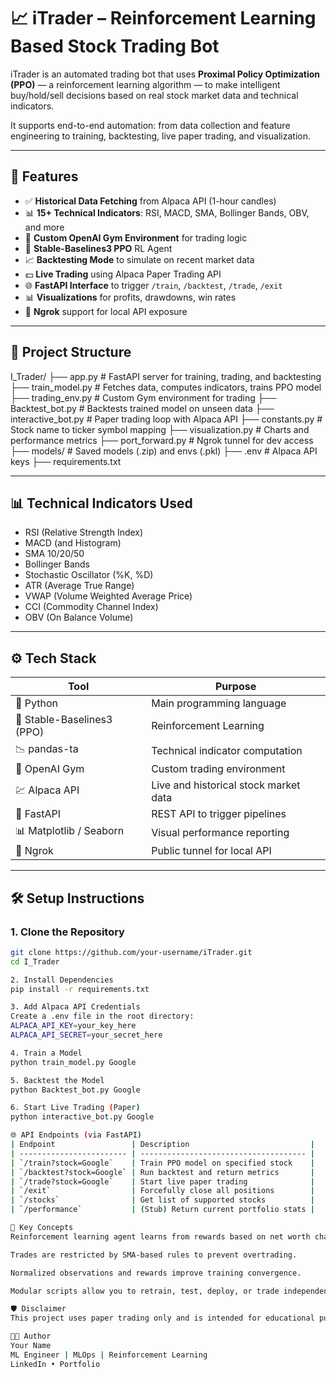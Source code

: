 # 📈 iTrader – Reinforcement Learning Based Stock Trading Bot

iTrader is an automated trading bot that uses **Proximal Policy Optimization (PPO)** — a reinforcement learning algorithm — to make intelligent buy/hold/sell decisions based on real stock market data and technical indicators.

It supports end-to-end automation: from data collection and feature engineering to training, backtesting, live paper trading, and visualization.

---

## 🚀 Features

- ✅ **Historical Data Fetching** from Alpaca API (1-hour candles)
- 📊 **15+ Technical Indicators**: RSI, MACD, SMA, Bollinger Bands, OBV, and more
- 🧠 **Custom OpenAI Gym Environment** for trading logic
- 🤖 **Stable-Baselines3 PPO** RL Agent
- 📈 **Backtesting Mode** to simulate on recent market data
- 💵 **Live Trading** using Alpaca Paper Trading API
- 🌐 **FastAPI Interface** to trigger `/train`, `/backtest`, `/trade`, `/exit`
- 📊 **Visualizations** for profits, drawdowns, win rates
- 🔗 **Ngrok** support for local API exposure

---

## 🧱 Project Structure

I_Trader/
├── app.py # FastAPI server for training, trading, and backtesting
├── train_model.py # Fetches data, computes indicators, trains PPO model
├── trading_env.py # Custom Gym environment for trading
├── Backtest_bot.py # Backtests trained model on unseen data
├── interactive_bot.py # Paper trading loop with Alpaca API
├── constants.py # Stock name to ticker symbol mapping
├── visualization.py # Charts and performance metrics
├── port_forward.py # Ngrok tunnel for dev access
├── models/ # Saved models (.zip) and envs (.pkl)
├── .env # Alpaca API keys
├── requirements.txt


---

## 📊 Technical Indicators Used

- RSI (Relative Strength Index)
- MACD (and Histogram)
- SMA 10/20/50
- Bollinger Bands
- Stochastic Oscillator (%K, %D)
- ATR (Average True Range)
- VWAP (Volume Weighted Average Price)
- CCI (Commodity Channel Index)
- OBV (On Balance Volume)

---

## ⚙️ Tech Stack

| Tool | Purpose |
|------|---------|
| 🐍 Python | Main programming language |
| 🧠 Stable-Baselines3 (PPO) | Reinforcement Learning |
| 📉 pandas-ta | Technical indicator computation |
| 🧪 OpenAI Gym | Custom trading environment |
| 💹 Alpaca API | Live and historical stock market data |
| 🚀 FastAPI | REST API to trigger pipelines |
| 📊 Matplotlib / Seaborn | Visual performance reporting |
| 🔗 Ngrok | Public tunnel for local API |

---

## 🛠️ Setup Instructions

### 1. Clone the Repository

```bash
git clone https://github.com/your-username/iTrader.git
cd I_Trader

2. Install Dependencies
pip install -r requirements.txt

3. Add Alpaca API Credentials
Create a .env file in the root directory:
ALPACA_API_KEY=your_key_here
ALPACA_API_SECRET=your_secret_here

4. Train a Model
python train_model.py Google

5. Backtest the Model
python Backtest_bot.py Google

6. Start Live Trading (Paper)
python interactive_bot.py Google

🌐 API Endpoints (via FastAPI)
| Endpoint                 | Description                           |
| ------------------------ | ------------------------------------- |
| `/train?stock=Google`    | Train PPO model on specified stock    |
| `/backtest?stock=Google` | Run backtest and return metrics       |
| `/trade?stock=Google`    | Start live paper trading              |
| `/exit`                  | Forcefully close all positions        |
| `/stocks`                | Get list of supported stocks          |
| `/performance`           | (Stub) Return current portfolio stats |

🧠 Key Concepts
Reinforcement learning agent learns from rewards based on net worth changes.

Trades are restricted by SMA-based rules to prevent overtrading.

Normalized observations and rewards improve training convergence.

Modular scripts allow you to retrain, test, deploy, or trade independently.

🛡 Disclaimer
This project uses paper trading only and is intended for educational purposes. It does not offer financial advice or guarantee profitable trading.

👨‍💻 Author
Your Name
ML Engineer | MLOps | Reinforcement Learning
LinkedIn • Portfolio
